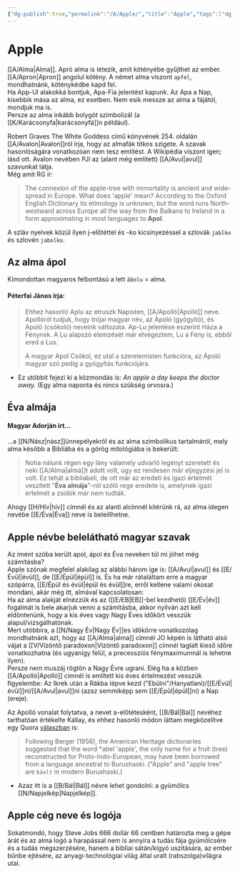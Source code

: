 ```yaml
---
{"dg-publish":true,"permalink":"/A/Apple/","title":"Apple","tags":["dg_uploaded"],"created":"2023-10-11T10:10","updated":"2023-10-25T12:32"}
---
```



# Apple

[[A/Alma\|Alma]]. Apró alma is létezik, amit kötényébe gyűjthet az ember. [[A/Apron\|Apron]] angolul kötény. A német alma viszont `apfel`, mondhatnánk, köténykédbe kapd fel.  
Ha App-Ul alakokká bontjuk, Apa-Fia jelentést kapunk. Az Apa a Nap, kisebbik mása az alma, ez esetben. Nem esik messze az alma a fájától, mondjuk ma is.  
Persze az alma inkább bolygót szimbolizál (a [[K/Karácsonyfa\|karácsonyfá]]n például).  

Robert Graves The White Goddess című könyvének 254. oldalán [[A/Avalon\|Avalon]]ról írja, hogy az almafák titkos szigete. A szavak hasonlóságára vonatkozóan nem tesz említést. A Wikipédia viszont igen; lásd ott. Avalon nevében PJI az (alant még említett) [[A/Avul\|avul]] szavunkat látja.  
Még amit RG ír:  
> The connexion of the apple-tree with immortality is ancient and wide-spread in Europe. What does 'apple' mean? According to the Oxford English Dictionary its etimology is unknown, but the word runs North-westward across Europe all the way from the Balkans to Ireland in a form approximating in most languages to **Apol**.  

A szláv nyelvek közül ilyen j-előtéttel és -ko kicsinyezéssel a szlovák `jablko` és szlovén `jabolko`.  

## Az alma ápol

Kimondottan magyaros felbontású a lett `ābolu` = alma.  


#### Péterfai János írja:

> Ehhez hasonló Aplu az etruszk Napisten, [[A/Apolló\|Apolló]] neve. Apollóról tudjuk, hogy trójai magyar név, az Ápoló (gyógyító), és Apoló (csókoló) neveink változata. Ap-Lu jelentése eszerint Háza a Fénynek. A Lu alapszó elemzését már elvégeztem, Lu a Fény is, ebből ered a Lux.  
>
> A magyar Apol Csókol, ez utal a szerelemisten funkcióra, az Ápoló magyar szó pedig a gyógyítás funkciójára.  
- Ez utóbbit fejezi ki a közmondás is: *An apple a day keeps the doctor away.* (Egy alma naponta és nincs szükség orvosra.)  

## Éva almája

#### Magyar Adorján írt...

...a [[N/Nász\|nász]]ünnepélyekről és az alma szimbolikus tartalmáról, mely alma később a Bibliába és a görög mitológiába is bekerült:  
> Noha nálunk régen egy lány valamely udvarló legényt szeretett és neki [[A/Alma\|almá]]t adott volt, úgy ez rendesen már eljegyzési jel is volt. Ez tehát a bibliabeli, de ott már az eredeti és igazi értelmét veszített "**Éva almája**"-ról szóló rege eredete is, amelynek igazi értelmét a zsidók már nem tudták.  

Ahogy [[H/Hív\|hív]] címnél és az alanti alcímnél kitérünk rá, az alma idegen nevébe [[E/Éva\|Éva]] neve is beleillhetne.  

## Apple névbe belelátható magyar szavak

Az imént szóba került apol, ápol és Éva neveken túl mi jöhet még számításba?  
Apple szónak megfelel alakilag az alábbi három ige is: [[A/Avul\|avul]] és [[E/Évül\|évül]], de [[E/Épül\|épül]] is. És ha már rátaláltam erre a magyar szópárra, [[E/Épül és évül\|épül és évül]]re, erről kellene valami okosat mondani, akár még itt, almával kapcsolatosan:  
Ha az alma alakját elnézzük és az ([[E/EB\|EB]]-bel kezdhető) [[E/Év\|év]] fogalmát is bele akarjuk venni a számításba, akkor nyilván azt kell eldöntenünk, hogy a kis éves vagy Nagy Éves időkört vesszük alapul/vizsgálhatónak.  
Mert utóbbira, a [[N/Nagy Év\|Nagy Év]]es időkörre vonatkozólag mondhatnánk azt, hogy az [[A/Alma\|alma]] címnél JO képén is látható alsó vájat a [[V/Vízöntő paradoxon\|Vízöntő paradoxon]] címnél taglalt kieső időre vonatkozhatna (és ugyanígy felül, a precessziós fénymaximumnál is lehetne ilyen).  
Persze nem muszáj rögtön a Nagy Évre ugrani. Elég ha a közben [[A/Apolló\|Apolló]] címnél is említett kis éves értelmezést vesszük figyelembe: Az Ikrek után a Rákba lépve kezd ("Ebülni"/Hanyatlani)/[[E/Évül\|évül]]ni/[[A/Avul\|avul]]ni (azaz semmiképp sem [[E/Épül\|épül]]ni) a Nap (ereje).  

Az Apolló vonalat folytatva, a nevet a-előtétesként, [[B/Bál\|Bál]] nevéhez tarthatóan értékelte Kállay, és ehhez hasonló módon láttam megközelítve egy Quora [válaszban](https://qr.ae/pKGlJP) is:  
> Following Berger (1956), the American Heritage dictionaries suggested that the word \*abel 'apple', the only name for a fruit (tree) reconstructed for Proto-Indo-European, may have been borrowed from a language ancestral to Burushaski. ("Apple" and "apple tree" are `báalt` in modern Burushaski.)  
- Azaz itt is a [[B/Bál\|Bál]] névre lehet gondolni: a gyümölcs [[N/Napjelkép\|Napjelkép]].  

## Apple cég neve és logója

Sokatmondó, hogy Steve Jobs 666 dollár 66 centben határozta meg a gépe árát és az alma logó a harapással nem is annyira a tudás fája gyümölcsére és a tudás megszerzésére, hanem a bibliai sátán/kígyó uszítására, az ember bűnbe ejtésére, az anyagi-technológiai világ által uralt (rabszolga)világra utal.  